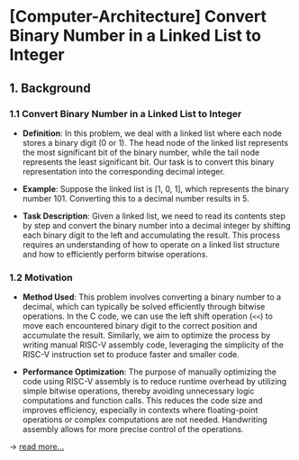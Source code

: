 # [Computer-Architecture] Convert Binary Number in a Linked List to Integer

## 1. Background
### 1.1 Convert Binary Number in a Linked List to Integer
- **Definition**: In this problem, we deal with a linked list where each node stores a binary digit (0 or 1). The head node of the linked list represents the most significant bit of the binary number, while the tail node represents the least significant bit. Our task is to convert this binary representation into the corresponding decimal integer.

- **Example**: Suppose the linked list is [1, 0, 1], which represents the binary number 101. Converting this to a decimal number results in 5.

- **Task Description**: Given a linked list, we need to read its contents step by step and convert the binary number into a decimal integer by shifting each binary digit to the left and accumulating the result. This process requires an understanding of how to operate on a linked list structure and how to efficiently perform bitwise operations.

### 1.2 Motivation
- **Method Used**: This problem involves converting a binary number to a decimal, which can typically be solved efficiently through bitwise operations. In the C code, we can use the left shift operation (`<<`) to move each encountered binary digit to the correct position and accumulate the result. Similarly, we aim to optimize the process by writing manual RISC-V assembly code, leveraging the simplicity of the RISC-V instruction set to produce faster and smaller code.

- **Performance Optimization**: The purpose of manually optimizing the code using RISC-V assembly is to reduce runtime overhead by utilizing simple bitwise operations, thereby avoiding unnecessary logic computations and function calls. This reduces the code size and improves efficiency, especially in contexts where floating-point operations or complex computations are not needed. Handwriting assembly allows for more precise control of the operations.

-> [read more...](https://hackmd.io/@popo8712/BJLWMXWJJg)
